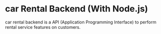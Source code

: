 # car Rental Backend (With Node.js) 


car rental backend is a API (Application Programming Interface) to perform rental service features on customers.
